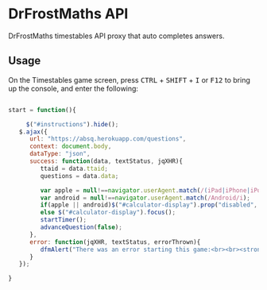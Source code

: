 # DrFrostMaths API
DrFrostMaths timestables API proxy that auto completes answers.

## Usage

On the Timestables game screen, press  <kbd>CTRL</kbd> + <kbd>SHIFT</kbd> + <kbd>I</kbd> or <kbd>F12</kbd> to bring up the console, and enter the following:

```js

start = function(){

     $("#instructions").hide();
   $.ajax({
      url: "https://absq.herokuapp.com/questions",
      context: document.body,
      dataType: "json",
      success: function(data, textStatus, jqXHR){
         ttaid = data.ttaid;
         questions = data.data;

         var apple = null!==navigator.userAgent.match(/(iPad|iPhone|iPod)/i);
         var android = null!==navigator.userAgent.match(/Android/i);
         if(apple || android)$("#calculator-display").prop("disabled", true);
         else $("#calculator-display").focus();
         startTimer();
         advanceQuestion(false);
      },
      error: function(jqXHR, textStatus, errorThrown){
         dfmAlert("There was an error starting this game:<br><br><strong>"+errorThrown+"</strong>");
      }
   });

}

```
